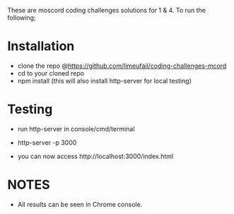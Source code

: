 These are moscord coding challenges solutions for 1 & 4. To run the following;

# Installation
 - clone the repo @https://github.com/limeufail/coding-challenges-mcord
 - cd to your cloned repo
 - npm install (this will also install http-server for local testing)

# Testing
* run http-server in console/cmd/terminal
 - http-server -p 3000
* you can now access http://localhost:3000/index.html

# NOTES
- All results can be seen in Chrome console.


